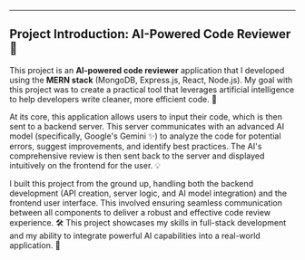 ---
## Project Introduction: AI-Powered Code Reviewer 🤖

This project is an **AI-powered code reviewer** application that I developed using the **MERN stack** (MongoDB, Express.js, React, Node.js). My goal with this project was to create a practical tool that leverages artificial intelligence to help developers write cleaner, more efficient code. 🚀

At its core, this application allows users to input their code, which is then sent to a backend server. This server communicates with an advanced AI model (specifically, Google's Gemini ✨) to analyze the code for potential errors, suggest improvements, and identify best practices. The AI's comprehensive review is then sent back to the server and displayed intuitively on the frontend for the user. 💡

I built this project from the ground up, handling both the backend development (API creation, server logic, and AI model integration) and the frontend user interface. This involved ensuring seamless communication between all components to deliver a robust and effective code review experience. 🛠️ This project showcases my skills in full-stack development and my ability to integrate powerful AI capabilities into a real-world application. 🌟
